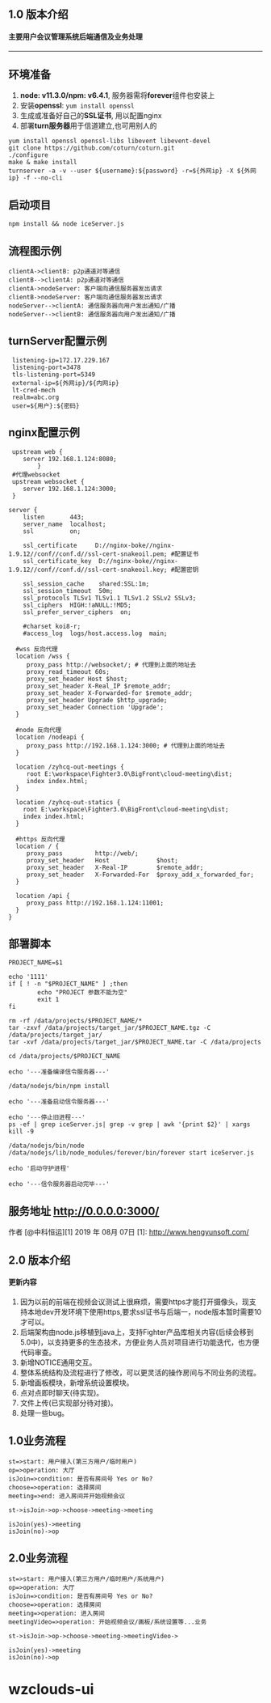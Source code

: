 ## 1.0 版本介绍
#### 主要用户会议管理系统后端通信及业务处理
***
## 环境准备

1. **node: v11.3.0/npm: v6.4.1**, 服务器需将**forever**组件也安装上
2. 安装**openssl**: `yum install openssl`
3. 生成或准备好自己的**SSL证书**, 用以配置nginx
4. 部署**turn服务器**用于信道建立,也可用别人的
```
yum install openssl openssl-libs libevent libevent-devel
git clone https://github.com/coturn/coturn.git
./configure
make & make install
turnserver -a -v --user ${username}:${password} -r=${外网ip} -X ${外网ip} -f --no-cli
```
## 启动项目 
```
npm install && node iceServer.js
```

## 流程图示例
```seq
clientA->clientB: p2p通道对等通信
clientB-->clientA: p2p通道对等通信
clientA->nodeServer: 客户端向通信服务器发出请求
clientB->nodeServer: 客户端向通信服务器发出请求
nodeServer-->clientA: 通信服务器向用户发出通知/广播
nodeServer-->clientB: 通信服务器向用户发出通知/广播
```
## turnServer配置示例
```
 listening-ip=172.17.229.167
 listening-port=3478
 tls-listening-port=5349
 external-ip=${外网ip}/${内网ip}
 lt-cred-mech
 realm=abc.org
 user=${用户}:${密码}
```
## nginx配置示例

```
 upstream web {
    server 192.168.1.124:8080;      
        }
 #代理websocket
 upstream websocket {
    server 192.168.1.124:3000;   
 }

server { 
    listen       443; 
    server_name  localhost;
	ssl          on;

    ssl_certificate     D://nginx-boke//nginx-1.9.12//conf//conf.d//ssl-cert-snakeoil.pem; #配置证书
    ssl_certificate_key  D://nginx-boke//nginx-1.9.12//conf//conf.d//ssl-cert-snakeoil.key; #配置密钥

    ssl_session_cache    shared:SSL:1m;
    ssl_session_timeout  50m;
	ssl_protocols TLSv1 TLSv1.1 TLSv1.2 SSLv2 SSLv3;
    ssl_ciphers  HIGH:!aNULL:!MD5;
    ssl_prefer_server_ciphers  on;

    #charset koi8-r;
    #access_log  logs/host.access.log  main;
    
  #wss 反向代理  
  location /wss {
     proxy_pass http://websocket/; # 代理到上面的地址去
     proxy_read_timeout 60s;
     proxy_set_header Host $host;
     proxy_set_header X-Real_IP $remote_addr;
     proxy_set_header X-Forwarded-for $remote_addr;
     proxy_set_header Upgrade $http_upgrade;
     proxy_set_header Connection 'Upgrade';	
  }

  #node 反向代理  
  location /nodeapi {
     proxy_pass http://192.168.1.124:3000; # 代理到上面的地址去	
  }

  location /zyhcq-out-meetings {
	 root E:\workspace\Fighter3.0\BigFront\cloud-meeting\dist;
	 index index.html;
  }

  location /zyhcq-out-statics {
    root E:\workspace\Fighter3.0\BigFront\cloud-meeting\dist;
    index index.html;
  }

  #https 反向代理
  location / {
     proxy_pass         http://web/;
     proxy_set_header   Host             $host;
     proxy_set_header   X-Real-IP        $remote_addr;
     proxy_set_header   X-Forwarded-For  $proxy_add_x_forwarded_for;
  }

  location /api {
     proxy_pass http://192.168.1.124:11001;
  }
}

```

## 部署脚本
```
PROJECT_NAME=$1

echo '1111'
if [ ! -n "$PROJECT_NAME" ] ;then
        echo "PROJECT 参数不能为空"
        exit 1
fi

rm -rf /data/projects/$PROJECT_NAME/*
tar -zxvf /data/projects/target_jar/$PROJECT_NAME.tgz -C /data/projects/target_jar/
tar -xvf /data/projects/target_jar/$PROJECT_NAME.tar -C /data/projects

cd /data/projects/$PROJECT_NAME

echo '---准备编译信令服务器---'

/data/nodejs/bin/npm install

echo '---准备启动信令服务器---'

echo '---停止旧进程---'
ps -ef | grep iceServer.js| grep -v grep | awk '{print $2}' | xargs kill -9

/data/nodejs/bin/node /data/nodejs/lib/node_modules/forever/bin/forever start iceServer.js

echo '启动守护进程'

echo '---信令服务器启动完毕---'

```

## 服务地址 http://0.0.0.0:3000/

作者 [@中科恒运][1]
2019 年 08月 07日
[1]: http://www.hengyunsoft.com/


## 2.0 版本介绍
#### 更新内容
1. 因为以前的前端在视频会议测试上很麻烦，需要https才能打开摄像头，现支持本地dev开发环境下使用https,要求ssl证书与后端一，node版本暂时需要10才可以。
2. 后端架构由node.js移植到java上，支持Fighter产品库相关内容(后续会移到5.0中)，以支持更多的生态技术，方便业务人员对项目进行功能迭代，也方便代码审查。
3. 新增NOTICE通用交互。
4. 整体系统结构及流程进行了修改，可以更灵活的操作房间与不同业务的流程。
5. 新增画板模块，新增系统设置模块。
6. 点对点即时聊天(待实现)。
7. 文件上传(已实现部分待对接)。
8. 处理一些bug。

## 1.0业务流程
```flow
st=>start: 用户接入(第三方用户/临时用户)
op=>operation: 大厅
isJoin=>condition: 是否有房间号 Yes or No?
choose=>operation: 选择房间
meeting=>end: 进入房间并开始视频会议

st->isJoin->op->choose->meeting->meeting

isJoin(yes)->meeting
isJoin(no)->op
```


## 2.0业务流程
```flow
st=>start: 用户接入(第三方用户/临时用户/系统用户)
op=>operation: 大厅
isJoin=>condition: 是否有房间号 Yes or No?
choose=>operation: 选择房间
meeting=>operation: 进入房间
meetingVideo=>operation: 开始视频会议/画板/系统设置等...业务

st->isJoin->op->choose->meeting->meetingVideo->

isJoin(yes)->meeting
isJoin(no)->op
```
# wzclouds-ui
